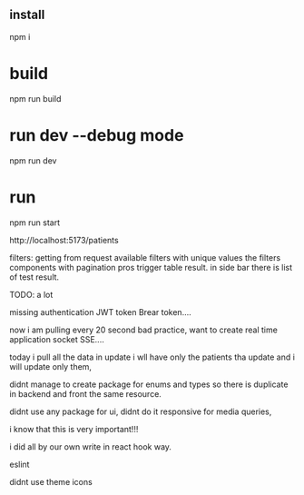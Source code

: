 ## install
npm i

# build
npm run build

# run dev --debug mode
npm run dev

# run 
npm run start

http://localhost:5173/patients

filters:
getting from request available filters with unique values
the filters components with pagination pros trigger table result.
in side bar there is list of test result.


TODO:
a lot

missing authentication JWT token Brear token....

now i am pulling every 20 second bad practice,
want to create real time application socket SSE....

today i pull all the data in update i wll have only the patients tha update and i will update only them,

didnt manage to create package for enums and types so there is duplicate in backend and front the same resource.

didnt use any package for ui, didnt do it responsive for media queries,

i know that this is very important!!!

i did all by our own
write in react hook way.

eslint

didnt use theme icons 
